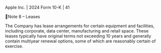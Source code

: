 Apple Inc. | 2024 Form 10-K | 41

Note 8 – Leases

The Company has lease arrangements for certain equipment and facilities, including corporate, data center, manufacturing and
retail space. These leases typically have original terms not exceeding 10 years and generally contain multiyear renewal options,
some of which are reasonably certain of exercise.